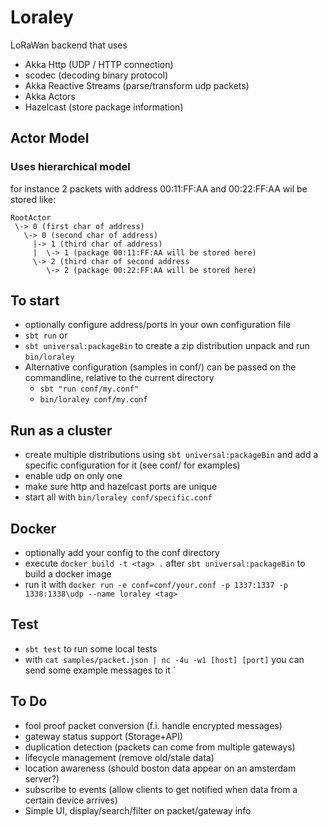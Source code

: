 # Loraley

LoRaWan backend that uses
 - Akka Http (UDP / HTTP connection)
 - scodec (decoding binary protocol)
 - Akka Reactive Streams (parse/transform udp packets)
 - Akka Actors
 - Hazelcast (store package information)
 
## Actor Model

### Uses hierarchical model 

for instance 2 packets with address 00:11:FF:AA and 00:22:FF:AA wil be stored like:

    RootActor
     \-> 0 (first char of address)
       \-> 0 (second char of address)
         |-> 1 (third char of address)
         |  \-> 1 (package 00:11:FF:AA will be stored here)
         \-> 2 (third char of second address
            \-> 2 (package 00:22:FF:AA will be stored here)
        

## To start
 - optionally configure address/ports in your own configuration file
 - `sbt run` or
 - `sbt universal:packageBin` to create a zip distribution unpack and run `bin/loraley`
 - Alternative configuration (samples in conf/) can be passed on the commandline, relative to the current directory
   - `sbt "run conf/my.conf"`
   - `bin/loraley conf/my.conf`

## Run as a cluster
 - create multiple distributions using `sbt universal:packageBin` and add a specific configuration for it (see conf/ for examples)
  - enable udp on only one
  - make sure http and hazelcast ports are unique 
  - start all with `bin/loraley conf/specific.conf`

## Docker
 - optionally add your config to the conf directory
 - execute `docker build -t <tag> .` after `sbt universal:packageBin` to build a docker image
 - run it with `docker run -e conf=conf/your.conf -p 1337:1337 -p 1338:1338\udp --name loraley <tag>`  
  
## Test
  - `sbt test` to run some local tests
  - with `cat samples/packet.json | nc -4u -w1 [host] [port]` you can send some example messages to it `

## To Do 
  - fool proof packet conversion (f.i. handle encrypted messages)
  - gateway status support (Storage+API)
  - duplication detection (packets can come from multiple gateways) 
  - lifecycle management (remove old/stale data)
  - location awareness (should boston data appear on an amsterdam server?)
  - subscribe to events (allow clients to get notified when data from a certain device arrives)
  - Simple UI, display/search/filter on packet/gateway info
  
